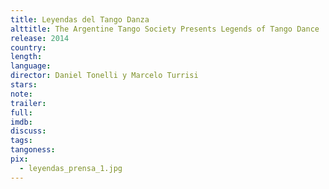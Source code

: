```yaml
---
title: Leyendas del Tango Danza
alttitle: The Argentine Tango Society Presents Legends of Tango Dance
release: 2014
country:
length:
language:
director: Daniel Tonelli y Marcelo Turrisi
stars:
note:
trailer:
full:
imdb:
discuss:
tags:
tangoness:
pix:
  - leyendas_prensa_1.jpg
---
```


